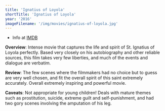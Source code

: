 ```yaml
---
title: 'Ignatius of Loyola'
shortTitle: 'Ignatius of Loyola'
year: '2016'
imageFilename: '/img/movies/ignatius-of-loyola.jpg'
---
```


* Info at [IMDB](https://www.imdb.com/title/tt5040624/)

**Overview**: Intense movie that captures the life and spirit of St. Ignatius of Loyola perfectly. Based very closely on his autobiography and other reliable sources, this film takes very few liberties, and much of the events and dialogue are verbatim.

**Review**: The few scenes where the filmmakers had no choice but to guess are very well chosen, and fit the overall spirit of this saint extremely accurately. Overall extremely inspiring and powerful movie.

**Caveats**: Not appropriate for young children! Deals with mature themes such as prostitution, suicide, extreme guilt and self-punishment, and had two gory scenes involving the amputation of his leg.
